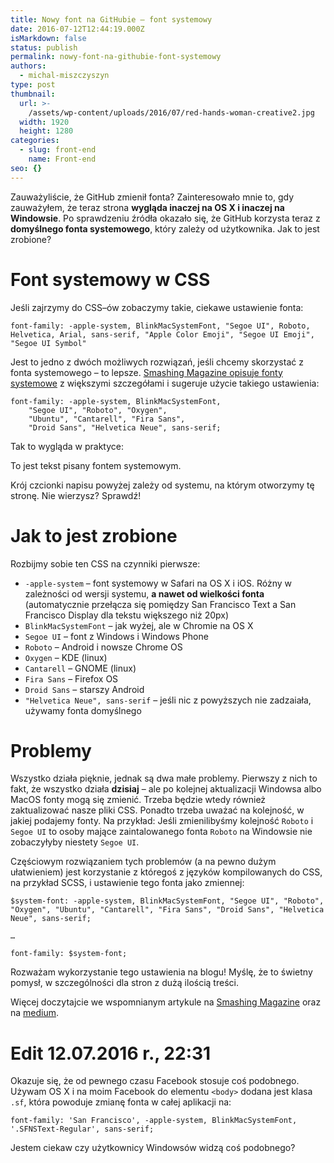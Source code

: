 ```yaml
---
title: Nowy font na GitHubie – font systemowy
date: 2016-07-12T12:44:19.000Z
isMarkdown: false
status: publish
permalink: nowy-font-na-githubie-font-systemowy
authors:
  - michal-miszczyszyn
type: post
thumbnail:
  url: >-
    /assets/wp-content/uploads/2016/07/red-hands-woman-creative2.jpg
  width: 1920
  height: 1280
categories:
  - slug: front-end
    name: Front-end
seo: {}
---
```


Zauważyliście, że GitHub zmienił fonta? Zainteresowało mnie to, gdy zauważyłem, że teraz strona <strong>wygląda inaczej na OS X i inaczej na Windowsie</strong>. Po sprawdzeniu źródła okazało się, że GitHub korzysta teraz z <strong>domyślnego fonta systemowego</strong>, który zależy od użytkownika. Jak to jest zrobione?</p>

<h1 id="fontsystemowywcss">Font systemowy w CSS</h1>

Jeśli zajrzymy do CSS–ów zobaczymy takie, ciekawe ustawienie fonta:

<pre><code class="language-css">font-family: -apple-system, BlinkMacSystemFont, "Segoe UI", Roboto, Helvetica, Arial, sans-serif, "Apple Color Emoji", "Segoe UI Emoji", "Segoe UI Symbol"  
</code></pre>

Jest to jedno z dwóch możliwych rozwiązań, jeśli chcemy skorzystać z fonta systemowego – to lepsze. <a href="https://www.smashingmagazine.com/2015/11/using-system-ui-fonts-practical-guide/">Smashing Magazine opisuje fonty systemowe</a> z większymi szczegółami i sugeruje użycie takiego ustawienia:

<pre><code class="language-css">font-family: -apple-system, BlinkMacSystemFont,  
    "Segoe UI", "Roboto", "Oxygen", 
    "Ubuntu", "Cantarell", "Fira Sans", 
    "Droid Sans", "Helvetica Neue", sans-serif;
</code></pre>

Tak to wygląda w praktyce:

<p style='font-family: -apple-system, BlinkMacSystemFont, "Segoe UI", "Roboto", "Oxygen", "Ubuntu", "Cantarell", "Fira Sans", "Droid Sans", "Helvetica Neue", sans-serif;'>To jest tekst pisany fontem systemowym.</p>

Krój czcionki napisu powyżej zależy od systemu, na którym otworzymy tę stronę. Nie wierzysz? Sprawdź!

<h1 id="jaktojestzrobione">Jak to jest zrobione</h1>

Rozbijmy sobie ten CSS na czynniki pierwsze:

<ul>
<li><code>-apple-system</code> – font systemowy w Safari na OS X i iOS. Różny w zależności od wersji systemu, <strong>a nawet od wielkości fonta</strong> (automatycznie przełącza się pomiędzy San Francisco Text a San Francisco Display dla tekstu większego niż 20px)</li>
<li><code>BlinkMacSystemFont</code> – jak wyżej, ale w Chromie na OS X</li>
<li><code>Segoe UI</code> – font z Windows i Windows Phone</li>
<li><code>Roboto</code> – Android i nowsze Chrome OS</li>
<li><code>Oxygen</code> – KDE (linux)</li>
<li><code>Cantarell</code> – GNOME (linux)</li>
<li><code>Fira Sans</code> – Firefox OS</li>
<li><code>Droid Sans</code> – starszy Android</li>
<li><code>"Helvetica Neue", sans-serif</code> – jeśli nic z powyższych nie zadzaiała, używamy fonta domyślnego</li>
</ul>

<h1 id="problemy">Problemy</h1>

Wszystko działa pięknie, jednak są dwa małe problemy. Pierwszy z nich to fakt, że wszystko działa <strong>dzisiaj</strong> – ale po kolejnej aktualizacji Windowsa albo MacOS fonty mogą się zmienić. Trzeba będzie wtedy również zaktualizować nasze pliki CSS. Ponadto trzeba uważać na kolejność, w jakiej podajemy fonty. Na przykład: Jeśli zmienilibyśmy kolejność <code>Roboto</code> i <code>Segoe UI</code> to osoby mające zaintalowanego fonta <code>Roboto</code> na Windowsie nie zobaczyłyby niestety <code>Segoe UI</code>.

Częściowym rozwiązaniem tych problemów (a na pewno dużym ułatwieniem) jest korzystanie z któregoś z języków kompilowanych do CSS, na przykład SCSS, i ustawienie tego fonta jako zmiennej:

<pre><code class="language-scss">$system-font: -apple-system, BlinkMacSystemFont, "Segoe UI", "Roboto", "Oxygen", "Ubuntu", "Cantarell", "Fira Sans", "Droid Sans", "Helvetica Neue", sans-serif;

…

font-family: $system-font;  
</code></pre>

Rozważam wykorzystanie tego ustawienia na blogu! Myślę, że to świetny pomysł, w szczególności dla stron z dużą ilością treści.

Więcej doczytajcie we wspomnianym artykule na <a href="https://www.smashingmagazine.com/2015/11/using-system-ui-fonts-practical-guide/">Smashing Magazine</a> oraz na <a href="https://medium.com/design/system-shock-6b1dc6d6596f">medium</a>.

<h1 id="edit12072016r2231">Edit 12.07.2016 r., 22:31</h1>

Okazuje się, że od pewnego czasu Facebook stosuje coś podobnego. Używam OS X i na moim Facebook do elementu <code>&lt;body&gt;</code> dodana jest klasa <code>.sf</code>, która powoduje zmianę fonta w całej aplikacji na:

<pre><code class="language-css">font-family: 'San Francisco', -apple-system, BlinkMacSystemFont, '.SFNSText-Regular', sans-serif;  
</code></pre>

Jestem ciekaw czy użytkownicy Windowsów widzą coś podobnego?
